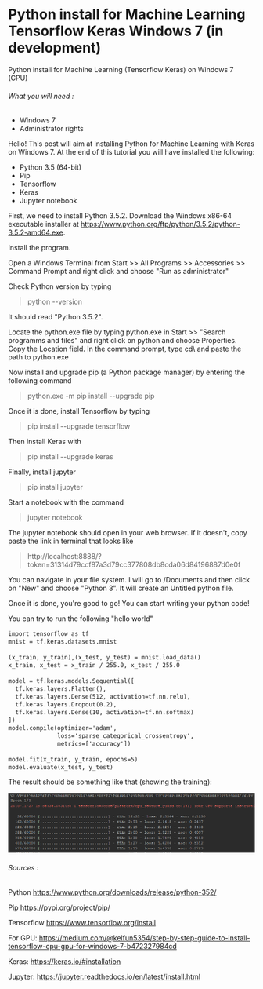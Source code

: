 # Python install for Machine Learning Tensorflow Keras Windows 7 (in development)
Python install for Machine Learning (Tensorflow Keras) on Windows 7 (CPU)

###### What you will need :

- Windows 7
- Administrator rights

Hello! This post will aim at installing Python for Machine Learning with Keras on Windows 7.
At the end of this tutorial you will have installed the following:
- Python 3.5 (64-bit)
- Pip
- Tensorflow
- Keras
- Jupyter notebook

First, we need to install Python 3.5.2.
Download the Windows x86-64 executable installer at https://www.python.org/ftp/python/3.5.2/python-3.5.2-amd64.exe.

Install the program.

Open a Windows Terminal from Start >> All Programs >> Accessories >> Command Prompt and right click and choose "Run as administrator"

Check Python version by typing 
>python --version

It should read "Python 3.5.2".

Locate the python.exe file by typing python.exe in Start >> "Search programms and files" and right click on python and choose Properties. Copy the Location field.
In the command prompt, type cd\ and paste the path to python.exe

Now install and upgrade pip (a Python package manager) by entering the following command
>python.exe -m pip install --upgrade pip

Once it is done, install Tensorflow by typing
>pip install --upgrade tensorflow

Then install Keras with
>pip install --upgrade keras

Finally, install jupyter
>pip install jupyter

Start a notebook with the command
>jupyter notebook

The jupyter notebook should open in your web browser. If it doesn't, copy paste the link in terminal that looks like
>http://localhost:8888/?token=31314d79ccf87a3d79cc377808db8cda06d84196887d0e0f

You can navigate in your file system. I will go to /Documents and then click on "New" and choose "Python 3".
It will create an Untitled python file.

Once it is done, you're good to go!
You can start writing your python code!

You can try to run the following "hello world"
```
import tensorflow as tf
mnist = tf.keras.datasets.mnist

(x_train, y_train),(x_test, y_test) = mnist.load_data()
x_train, x_test = x_train / 255.0, x_test / 255.0

model = tf.keras.models.Sequential([
  tf.keras.layers.Flatten(),
  tf.keras.layers.Dense(512, activation=tf.nn.relu),
  tf.keras.layers.Dropout(0.2),
  tf.keras.layers.Dense(10, activation=tf.nn.softmax)
])
model.compile(optimizer='adam',
              loss='sparse_categorical_crossentropy',
              metrics=['accuracy'])

model.fit(x_train, y_train, epochs=5)
model.evaluate(x_test, y_test)
```

The result should be something like that (showing the training):

![alt text](https://github.com/pleboulanger/Python-install-for-Machine-Learning-Tensorflow-Keras-Windows-7/blob/master/MNIST.PNG)

###### Sources :

Python
https://www.python.org/downloads/release/python-352/

Pip
https://pypi.org/project/pip/

Tensorflow
https://www.tensorflow.org/install

For GPU:
https://medium.com/@kelfun5354/step-by-step-guide-to-install-tensorflow-cpu-gpu-for-windows-7-b472327984cd

Keras:
https://keras.io/#installation

Jupyter:
https://jupyter.readthedocs.io/en/latest/install.html
